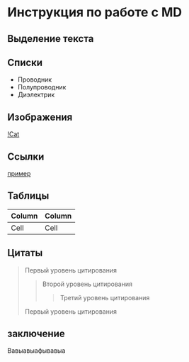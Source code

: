 # Инструкция по работе с MD

## Выделение текста

## Списки

* Проводник
* Полупроводник
* Диэлектрик

## Изображения

[!Cat](/Users/a.kiyashko/Desktop/GB_2/cat.jpg)

## Ссылки

 [пример](http://example.com/ "Необязательная подсказка")

## Таблицы

Column | Column
------ | ------
Cell   | Cell  

## Цитаты

> Первый уровень цитирования
>> Второй уровень цитирования
>>> Третий уровень цитирования
>
>Первый уровень цитирования

## заключение

Вавыавыафывавыа
